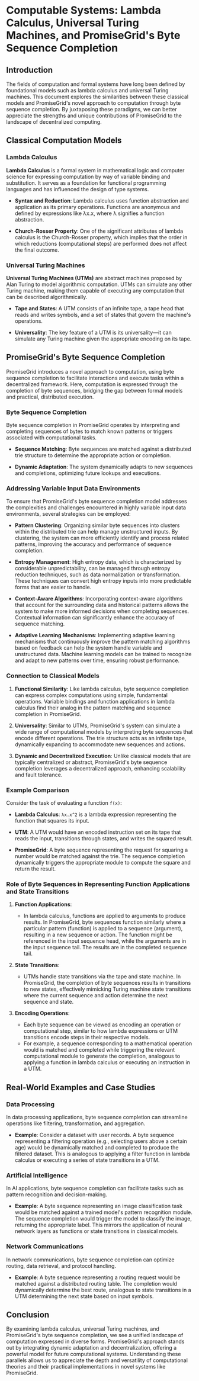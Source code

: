 # Computable Systems: Lambda Calculus, Universal Turing Machines, and PromiseGrid's Byte Sequence Completion

## Introduction

The fields of computation and formal systems have long been defined by foundational models such as lambda calculus and universal Turing machines. This document explores the similarities between these classical models and PromiseGrid's novel approach to computation through byte sequence completion. By juxtaposing these paradigms, we can better appreciate the strengths and unique contributions of PromiseGrid to the landscape of decentralized computing.

## Classical Computation Models

### Lambda Calculus

**Lambda Calculus** is a formal system in mathematical logic and computer science for expressing computation by way of variable binding and substitution. It serves as a foundation for functional programming languages and has influenced the design of type systems.

- **Syntax and Reduction**: Lambda calculus uses function abstraction and application as its primary operations. Functions are anonymous and defined by expressions like λx.x, where λ signifies a function abstraction.
  
- **Church-Rosser Property**: One of the significant attributes of lambda calculus is the Church-Rosser property, which implies that the order in which reductions (computational steps) are performed does not affect the final outcome.

### Universal Turing Machines

**Universal Turing Machines (UTMs)** are abstract machines proposed by Alan Turing to model algorithmic computation. UTMs can simulate any other Turing machine, making them capable of executing any computation that can be described algorithmically.

- **Tape and States**: A UTM consists of an infinite tape, a tape head that reads and writes symbols, and a set of states that govern the machine's operations.
  
- **Universality**: The key feature of a UTM is its universality—it can simulate any Turing machine given the appropriate encoding on its tape.

## PromiseGrid's Byte Sequence Completion

PromiseGrid introduces a novel approach to computation, using byte sequence completion to facilitate interactions and execute tasks within a decentralized framework. Here, computation is expressed through the completion of byte sequences, bridging the gap between formal models and practical, distributed execution.

### Byte Sequence Completion

Byte sequence completion in PromiseGrid operates by interpreting and completing sequences of bytes to match known patterns or triggers associated with computational tasks.

- **Sequence Matching**: Byte sequences are matched against a distributed trie structure to determine the appropriate action or completion.
  
- **Dynamic Adaptation**: The system dynamically adapts to new sequences and completions, optimizing future lookups and executions.

### Addressing Variable Input Data Environments

To ensure that PromiseGrid's byte sequence completion model addresses the complexities and challenges encountered in highly variable input data environments, several strategies can be employed:

- **Pattern Clustering**: Organizing similar byte sequences into clusters within the distributed trie can help manage unstructured inputs. By clustering, the system can more efficiently identify and process related patterns, improving the accuracy and performance of sequence completion.

- **Entropy Management**: High entropy data, which is characterized by considerable unpredictability, can be managed through entropy reduction techniques, such as data normalization or transformation. These techniques can convert high entropy inputs into more predictable forms that are easier to handle.

- **Context-Aware Algorithms**: Incorporating context-aware algorithms that account for the surrounding data and historical patterns allows the system to make more informed decisions when completing sequences. Contextual information can significantly enhance the accuracy of sequence matching.

- **Adaptive Learning Mechanisms**: Implementing adaptive learning mechanisms that continuously improve the pattern matching algorithms based on feedback can help the system handle variable and unstructured data. Machine learning models can be trained to recognize and adapt to new patterns over time, ensuring robust performance.

### Connection to Classical Models

1. **Functional Similarity**: Like lambda calculus, byte sequence completion can express complex computations using simple, fundamental operations. Variable bindings and function applications in lambda calculus find their analog in the pattern matching and sequence completion in PromiseGrid.

2. **Universality**: Similar to UTMs, PromiseGrid's system can simulate a wide range of computational models by interpreting byte sequences that encode different operations. The trie structure acts as an infinite tape, dynamically expanding to accommodate new sequences and actions.

3. **Dynamic and Decentralized Execution**: Unlike classical models that are typically centralized or abstract, PromiseGrid's byte sequence completion leverages a decentralized approach, enhancing scalability and fault tolerance.

### Example Comparison

Consider the task of evaluating a function `f(x)`:

- **Lambda Calculus**: 
  ```λx.x^2``` is a lambda expression representing the function that squares its input.

- **UTM**: A UTM would have an encoded instruction set on its tape that reads the input, transitions through states, and writes the squared result.

- **PromiseGrid**: 
  A byte sequence representing the request for squaring a number would be matched against the trie. The sequence completion dynamically triggers the appropriate module to compute the square and return the result.

### Role of Byte Sequences in Representing Function Applications and State Transitions

1. **Function Applications**: 
   - In lambda calculus, functions are applied to arguments to produce results. In PromiseGrid, byte sequences function similarly where a particular pattern (function) is applied to a sequence (argument), resulting in a new sequence or action. The function might be referenced in the input sequence head, while the arguments are in the input sequence tail. The results are in the completed sequence tail.

2. **State Transitions**: 
   - UTMs handle state transitions via the tape and state machine. In PromiseGrid, the completion of byte sequences results in transitions to new states, effectively mimicking Turing machine state transitions where the current sequence and action determine the next sequence and state.

3. **Encoding Operations**:
   - Each byte sequence can be viewed as encoding an operation or computational step, similar to how lambda expressions or UTM transitions encode steps in their respective models.
   - For example, a sequence corresponding to a mathematical operation would is matched and completed while triggering the relevant computational module to generate the completion, analogous to applying a function in lambda calculus or executing an instruction in a UTM.

## Real-World Examples and Case Studies

### Data Processing

In data processing applications, byte sequence completion can streamline operations like filtering, transformation, and aggregation.

- **Example**: Consider a dataset with user records. A byte sequence representing a filtering operation (e.g., selecting users above a certain age) would be dynamically matched and completed to produce the filtered dataset. This is analogous to applying a filter function in lambda calculus or executing a series of state transitions in a UTM.

### Artificial Intelligence

In AI applications, byte sequence completion can facilitate tasks such as pattern recognition and decision-making.

- **Example**: A byte sequence representing an image classification task would be matched against a trained model's pattern recognition module. The sequence completion would trigger the model to classify the image, returning the appropriate label. This mirrors the application of neural network layers as functions or state transitions in classical models.

### Network Communications

In network communications, byte sequence completion can optimize routing, data retrieval, and protocol handling.

- **Example**: A byte sequence representing a routing request would be matched against a distributed routing table. The completion would dynamically determine the best route, analogous to state transitions in a UTM determining the next state based on input symbols.

## Conclusion

By examining lambda calculus, universal Turing machines, and PromiseGrid's byte sequence completion, we see a unified landscape of computation expressed in diverse forms. PromiseGrid's approach stands out by integrating dynamic adaptation and decentralization, offering a powerful model for future computational systems. Understanding these parallels allows us to appreciate the depth and versatility of computational theories and their practical implementations in novel systems like PromiseGrid.
